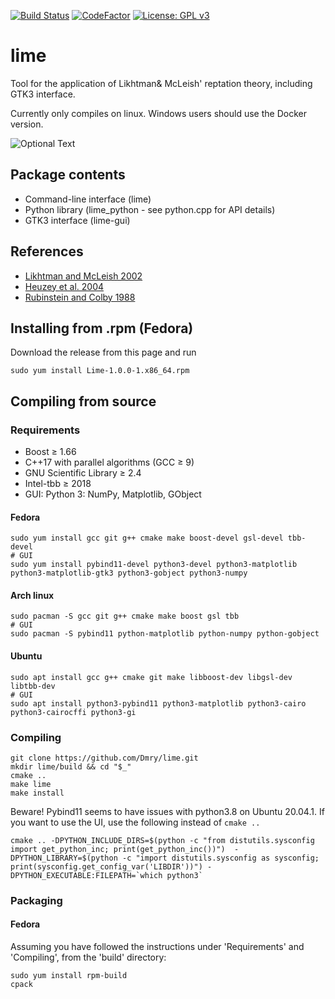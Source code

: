 [![Build Status](https://api.travis-ci.org/Dmry/lime.svg?branch=master)](https://travis-ci.org/Dmry/lime) [![CodeFactor](https://www.codefactor.io/repository/github/dmry/lime/badge/master)](https://www.codefactor.io/repository/github/dmry/lime/overview/master) [![License: GPL v3](https://img.shields.io/badge/License-GPLv3-blue.svg)](https://www.gnu.org/licenses/gpl-3.0)
 
# lime
Tool for the application of Likhtman&amp; McLeish' reptation theory, including GTK3 interface.

Currently only compiles on linux. Windows users should use the Docker version.

![Optional Text](../master/gui/screen_graphic.png)

## Package contents

* Command-line interface (lime)
* Python library (lime_python - see python.cpp for API details)
* GTK3 interface (lime-gui)

## References

* [Likhtman and McLeish 2002](https://doi.org/10.1021/ma0200219)
* [Heuzey et al. 2004](https://doi.org/10.1002/app.20881)
* [Rubinstein and Colby 1988](https://doi.org/10.1063/1.455620)

## Installing from .rpm (Fedora)
Download the release from this page and run
```
sudo yum install Lime-1.0.0-1.x86_64.rpm
```

## Compiling from source

### Requirements

* Boost &ge; 1.66
* C++17 with parallel algorithms (GCC &ge; 9)
* GNU Scientific Library &ge; 2.4
* Intel-tbb &ge; 2018
* GUI: Python 3: NumPy, Matplotlib, GObject

#### Fedora
```
sudo yum install gcc git g++ cmake make boost-devel gsl-devel tbb-devel
# GUI
sudo yum install pybind11-devel python3-devel python3-matplotlib python3-matplotlib-gtk3 python3-gobject python3-numpy
```

#### Arch linux
```
sudo pacman -S gcc git g++ cmake make boost gsl tbb
# GUI
sudo pacman -S pybind11 python-matplotlib python-numpy python-gobject
```

#### Ubuntu
```
sudo apt install gcc g++ cmake git make libboost-dev libgsl-dev libtbb-dev
# GUI
sudo apt install python3-pybind11 python3-matplotlib python3-cairo python3-cairocffi python3-gi
```

### Compiling
```
git clone https://github.com/Dmry/lime.git
mkdir lime/build && cd "$_"
cmake ..
make lime
make install
```

Beware! Pybind11 seems to have issues with python3.8 on Ubuntu 20.04.1. If you want to use the UI, use the following instead of `cmake ..`
```
cmake .. -DPYTHON_INCLUDE_DIRS=$(python -c "from distutils.sysconfig import get_python_inc; print(get_python_inc())")  -DPYTHON_LIBRARY=$(python -c "import distutils.sysconfig as sysconfig; print(sysconfig.get_config_var('LIBDIR'))") -DPYTHON_EXECUTABLE:FILEPATH=`which python3`
```

### Packaging

#### Fedora
Assuming you have followed the instructions under 'Requirements' and 'Compiling', from the 'build' directory:
```
sudo yum install rpm-build
cpack
```
